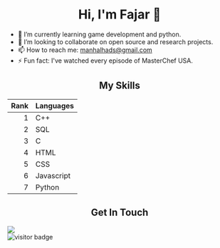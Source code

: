 <h1 align="center">Hi, I'm Fajar 👋</h1>
<!-- About Me -->

- 🌱 I’m currently learning game development and python.
- 👯 I’m looking to collaborate on open source and research projects.
-  📫 How to reach me: manhalhads@gmail.com
-  ⚡ Fun fact: I've watched every episode of MasterChef USA.

  <h2 align="center"> My Skills</h2>

| Rank | Languages |
|-----:|-----------|
|     1| C++       |
|     2| SQL       |
|     3| C         |
|     4| HTML      |
|     5| CSS       |
|     6| Javascript|
|     7| Python    |
   
<!-- Projects -->

<!-- Get In Touch -->
<h2 align = "center">Get In Touch</h2>
 <div>
  <a href="https://www.linkedin.com/in/fajar-shakeel-96a38b197?utm_source=share&utm_campaign=share_via&utm_content=profile&utm_medium=android_app" style="display:inline-block; margin-right:20px;"><img src="https://img.icons8.com/color/48/000000/linkedin.png"/></a>
</div>

<img src="https://visitor-badge.glitch.me/badge?page_id= manhalhads" alt="visitor badge"/>
